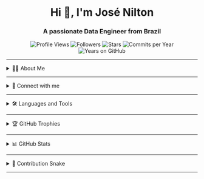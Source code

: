 <h1 align="center">Hi 👋, I'm José Nilton</h1>
<h3 align="center">A passionate Data Engineer from Brazil</h3>

<p align="center">
  <img src="https://komarev.com/ghpvc/?username=nilton94&label=Profile%20views&color=0e75b6&style=flat" alt="Profile Views" />
  <img src="https://img.shields.io/github/followers/Nilton94?label=Followers&style=social" alt="Followers" />
  <img src="https://img.shields.io/github/stars/Nilton94?affiliations=OWNER&style=social" alt="Stars" />
  <img src="https://badges.pufler.dev/commits/yearly/Nilton94" alt="Commits per Year" />
  <img src="https://badges.pufler.dev/years/Nilton94" alt="Years on GitHub" />
</p>

---

<details>
<summary>🧑‍💻 About Me</summary>

<br>

- 🇧🇷 I'm a Data Engineer from Brazil.
- 📚 I'm learning the fundamentals of Data Engineering and starting to explore the world of Generative AI (GenAI).
- 🛠 Technologies I use (some more, some less): **Python**, **SQL**, **Docker**, **PostgreSQL**, **Git**, **Databricks**, **Terraform**, **AWS**.
- 📈 Passionate about transforming data into insights and building reliable data pipelines!

</details>

---

<details>
<summary>🔗 Connect with me</summary>

<br>

<p align="left">
  <a href="https://linkedin.com/in/niltonandrade" target="_blank">
    <img align="center" src="https://raw.githubusercontent.com/rahuldkjain/github-profile-readme-generator/master/src/images/icons/Social/linked-in-alt.svg" alt="Linkedin" height="30" width="40" />
  </a>
  <a href="https://www.hackerrank.com/josenilton1878" target="_blank">
    <img align="center" src="https://raw.githubusercontent.com/rahuldkjain/github-profile-readme-generator/master/src/images/icons/Social/hackerrank.svg" alt="HackerRank" height="30" width="40" />
  </a>
</p>

</details>

---

<details>
<summary>🛠️ Languages and Tools</summary>

<br>

<p align="left">
  <a href="https://aws.amazon.com" target="_blank" rel="noreferrer">
    <img src="https://raw.githubusercontent.com/devicons/devicon/master/icons/amazonwebservices/amazonwebservices-original-wordmark.svg" alt="AWS" width="40" height="40" />
  </a>
  <a href="https://www.docker.com/" target="_blank" rel="noreferrer">
    <img src="https://raw.githubusercontent.com/devicons/devicon/master/icons/docker/docker-original-wordmark.svg" alt="Docker" width="40" height="40" />
  </a>
  <a href="https://git-scm.com/" target="_blank" rel="noreferrer">
    <img src="https://www.vectorlogo.zone/logos/git-scm/git-scm-icon.svg" alt="Git" width="40" height="40" />
  </a>
  <a href="https://www.postgresql.org/" target="_blank" rel="noreferrer">
    <img src="https://raw.githubusercontent.com/devicons/devicon/master/icons/postgresql/postgresql-original-wordmark.svg" alt="PostgreSQL" width="40" height="40" />
  </a>
  <a href="https://pandas.pydata.org/" target="_blank" rel="noreferrer">
    <img src="https://raw.githubusercontent.com/devicons/devicon/master/icons/pandas/pandas-original.svg" alt="Pandas" width="40" height="40" />
  </a>
  <a href="https://www.python.org/" target="_blank" rel="noreferrer">
    <img src="https://raw.githubusercontent.com/devicons/devicon/master/icons/python/python-original.svg" alt="Python" width="40" height="40" />
  </a>
  <a href="https://www.terraform.io/" target="_blank" rel="noreferrer">
    <img src="https://raw.githubusercontent.com/devicons/devicon/master/icons/terraform/terraform-original-wordmark.svg" alt="Terraform" width="40" height="40" />
  </a>
  <a href="https://databricks.com/" target="_blank" rel="noreferrer">
    <img src="https://avatars.githubusercontent.com/u/40742840?s=200&v=4" alt="Databricks" width="40" height="40" />
  </a>
</p>

</details>

---

<details>
<summary>🏆 GitHub Trophies</summary>

<br>

<p align="center">
  <img src="https://github-profile-trophy.vercel.app/?username=nilton94&theme=dark&no-frame=true&no-bg=true&margin-w=4" alt="GitHub Trophies" />
</p>

</details>

---

<details>
<summary>📊 GitHub Stats</summary>

<br>

<p align="center">
  <img src="https://github-readme-stats.vercel.app/api/top-langs?username=nilton94&show_icons=true&locale=en&layout=compact&theme=algolia" alt="Top Languages" height="180px" />
  <img src="https://github-readme-stats.vercel.app/api?username=nilton94&show_icons=true&locale=en&theme=algolia" alt="GitHub Stats" height="180px" />
  <img src="https://github-readme-streak-stats.herokuapp.com/?user=nilton94&theme=algolia" alt="GitHub Streak" height="180px" />
</p>

</details>

---

<details>
<summary>🐍 Contribution Snake</summary>

<br>

<p align="center">
  <img src="https://github.com/Nilton94/Nilton94/blob/output/github-contribution-grid-snake.svg" alt="Snake animation" />
</p>

</details>

---

